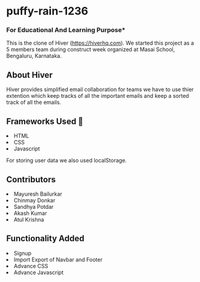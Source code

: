 # puffy-rain-1236

### For Educational And Learning Purpose*

This is the clone of Hiver (https://hiverhq.com). We started this project as a 5 members team during construct week organized at Masai School, Bengaluru, Karnataka.

## About Hiver
 Hiver provides simplified email collaboration for teams  we have to use thier extention which keep tracks of all the important emails and keep a sorted track of all the emails.

## Frameworks Used 🌟
<li>HTML</li>
<li>CSS</li>
<li>Javascript</li>

For storing user data we also used localStorage.

## Contributors
<li>Mayuresh Bailurkar</li>
<li>Chinmay Donkar</li>
<li>Sandhya Potdar</li>
<li>Akash Kumar</li>
<li>Atul Krishna</li>

## Functionality Added
<li>Signup</li> 
<li>Import Export of Navbar and Footer</li>
<li>Advance CSS</li>
<li>Advance Javascript</li>

